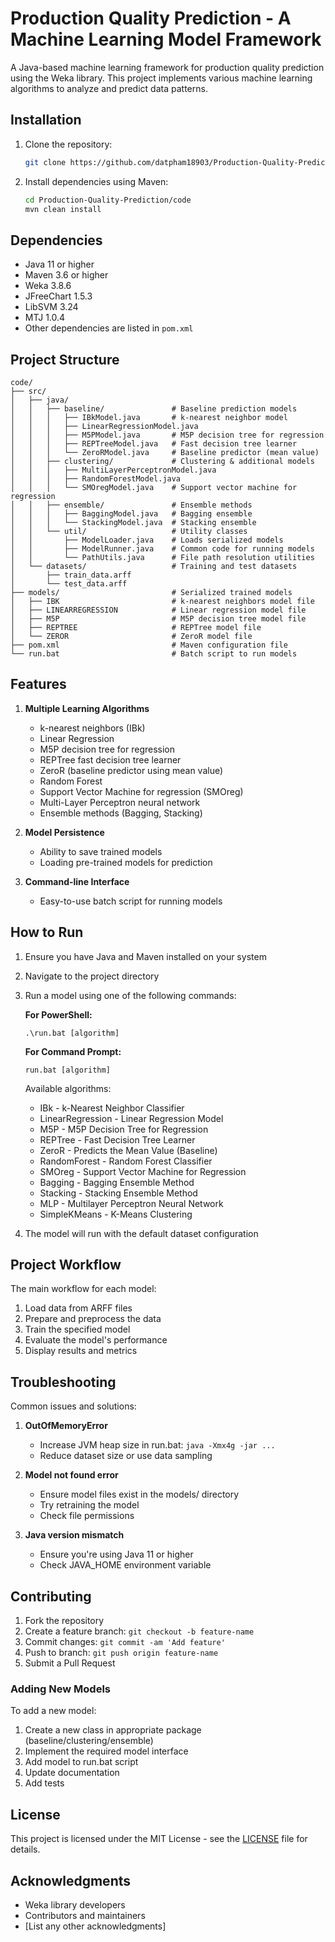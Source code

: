 # Production Quality Prediction - A Machine Learning Model Framework

A Java-based machine learning framework for production quality prediction using the Weka library. This project implements various machine learning algorithms to analyze and predict data patterns.

## Installation

1. Clone the repository:
   ```bash
   git clone https://github.com/datpham18903/Production-Quality-Prediction.git
   ```

2. Install dependencies using Maven:
   ```bash
   cd Production-Quality-Prediction/code
   mvn clean install
   ```

## Dependencies

- Java 11 or higher
- Maven 3.6 or higher
- Weka 3.8.6
- JFreeChart 1.5.3
- LibSVM 3.24
- MTJ 1.0.4
- Other dependencies are listed in `pom.xml`

## Project Structure

```
code/
├── src/
│   ├── java/
│   │   ├── baseline/               # Baseline prediction models
│   │   │   ├── IBkModel.java       # k-nearest neighbor model
│   │   │   ├── LinearRegressionModel.java
│   │   │   ├── M5PModel.java       # M5P decision tree for regression
│   │   │   ├── REPTreeModel.java   # Fast decision tree learner
│   │   │   └── ZeroRModel.java     # Baseline predictor (mean value)
│   │   ├── clustering/             # Clustering & additional models
│   │   │   ├── MultiLayerPerceptronModel.java
│   │   │   ├── RandomForestModel.java
│   │   │   └── SMOregModel.java    # Support vector machine for regression
│   │   ├── ensemble/               # Ensemble methods
│   │   │   ├── BaggingModel.java   # Bagging ensemble
│   │   │   └── StackingModel.java  # Stacking ensemble
│   │   └── util/                   # Utility classes
│   │       ├── ModelLoader.java    # Loads serialized models
│   │       ├── ModelRunner.java    # Common code for running models
│   │       └── PathUtils.java      # File path resolution utilities
│   └── datasets/                   # Training and test datasets
│       ├── train_data.arff
│       └── test_data.arff
├── models/                         # Serialized trained models
│   ├── IBK                         # k-nearest neighbors model file
│   ├── LINEARREGRESSION            # Linear regression model file
│   ├── M5P                         # M5P decision tree model file
│   ├── REPTREE                     # REPTree model file
│   └── ZEROR                       # ZeroR model file
├── pom.xml                         # Maven configuration file
└── run.bat                         # Batch script to run models
```

## Features

1. **Multiple Learning Algorithms**
   - k-nearest neighbors (IBk)
   - Linear Regression
   - M5P decision tree for regression
   - REPTree fast decision tree learner
   - ZeroR (baseline predictor using mean value)
   - Random Forest
   - Support Vector Machine for regression (SMOreg)
   - Multi-Layer Perceptron neural network
   - Ensemble methods (Bagging, Stacking)

2. **Model Persistence**
   - Ability to save trained models
   - Loading pre-trained models for prediction

3. **Command-line Interface**
   - Easy-to-use batch script for running models

## How to Run

1. Ensure you have Java and Maven installed on your system

2. Navigate to the project directory

3. Run a model using one of the following commands:

   **For PowerShell:**
   ```
   .\run.bat [algorithm]
   ```

   **For Command Prompt:**
   ```
   run.bat [algorithm]
   ```
   
   Available algorithms:
   - IBk - k-Nearest Neighbor Classifier
   - LinearRegression - Linear Regression Model
   - M5P - M5P Decision Tree for Regression
   - REPTree - Fast Decision Tree Learner
   - ZeroR - Predicts the Mean Value (Baseline)
   - RandomForest - Random Forest Classifier
   - SMOreg - Support Vector Machine for Regression
   - Bagging - Bagging Ensemble Method
   - Stacking - Stacking Ensemble Method
   - MLP - Multilayer Perceptron Neural Network
   - SimpleKMeans - K-Means Clustering

4. The model will run with the default dataset configuration

## Project Workflow

The main workflow for each model:

1. Load data from ARFF files
2. Prepare and preprocess the data
3. Train the specified model
4. Evaluate the model's performance
5. Display results and metrics

## Troubleshooting

Common issues and solutions:

1. **OutOfMemoryError**
   - Increase JVM heap size in run.bat: `java -Xmx4g -jar ...`
   - Reduce dataset size or use data sampling

2. **Model not found error**
   - Ensure model files exist in the models/ directory
   - Try retraining the model
   - Check file permissions

3. **Java version mismatch**
   - Ensure you're using Java 11 or higher
   - Check JAVA_HOME environment variable

## Contributing

1. Fork the repository
2. Create a feature branch: `git checkout -b feature-name`
3. Commit changes: `git commit -am 'Add feature'`
4. Push to branch: `git push origin feature-name`
5. Submit a Pull Request

### Adding New Models

To add a new model:

1. Create a new class in appropriate package (baseline/clustering/ensemble)
2. Implement the required model interface
3. Add model to run.bat script
4. Update documentation
5. Add tests

## License

This project is licensed under the MIT License - see the [LICENSE](LICENSE) file for details.

## Acknowledgments

- Weka library developers
- Contributors and maintainers
- [List any other acknowledgments]